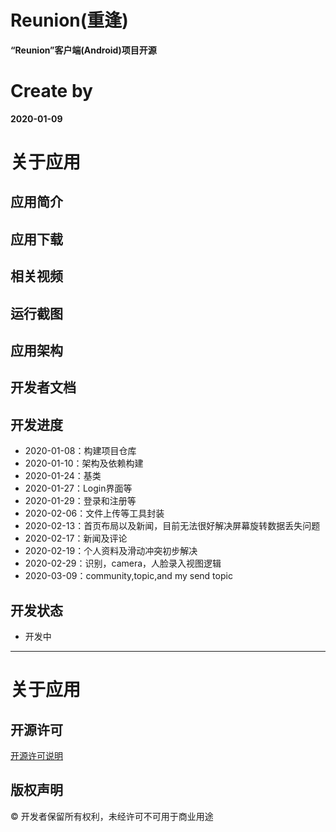 # Reunion(重逢)
**“Reunion”客户端(Android)项目开源**
# Create by
**2020-01-09**
# 关于应用
## 应用简介
## 应用下载
## 相关视频
## 运行截图
## 应用架构
## 开发者文档
## 开发进度
* 2020-01-08：构建项目仓库
* 2020-01-10：架构及依赖构建
* 2020-01-24：基类
* 2020-01-27：Login界面等
* 2020-01-29：登录和注册等
* 2020-02-06：文件上传等工具封装
* 2020-02-13：首页布局以及新闻，目前无法很好解决屏幕旋转数据丢失问题
* 2020-02-17：新闻及评论
* 2020-02-19：个人资料及滑动冲突初步解决
* 2020-02-29：识别，camera，人脸录入视图逻辑
* 2020-03-09：community,topic,and my send topic
## 开发状态
* 开发中
****
# 关于应用
## 开源许可
[开源许可说明](https://github.com/CappuccinoZero/Reunion/blob/master/LICENSE)
## 版权声明
© 开发者保留所有权利，未经许可不可用于商业用途
